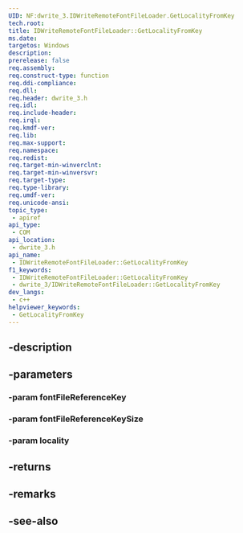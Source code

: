 ```yaml
---
UID: NF:dwrite_3.IDWriteRemoteFontFileLoader.GetLocalityFromKey
tech.root: 
title: IDWriteRemoteFontFileLoader::GetLocalityFromKey
ms.date: 
targetos: Windows
description: 
prerelease: false
req.assembly: 
req.construct-type: function
req.ddi-compliance: 
req.dll: 
req.header: dwrite_3.h
req.idl: 
req.include-header: 
req.irql: 
req.kmdf-ver: 
req.lib: 
req.max-support: 
req.namespace: 
req.redist: 
req.target-min-winverclnt: 
req.target-min-winversvr: 
req.target-type: 
req.type-library: 
req.umdf-ver: 
req.unicode-ansi: 
topic_type:
 - apiref
api_type:
 - COM
api_location:
 - dwrite_3.h
api_name:
 - IDWriteRemoteFontFileLoader::GetLocalityFromKey
f1_keywords:
 - IDWriteRemoteFontFileLoader::GetLocalityFromKey
 - dwrite_3/IDWriteRemoteFontFileLoader::GetLocalityFromKey
dev_langs:
 - c++
helpviewer_keywords:
 - GetLocalityFromKey
---
```


## -description

## -parameters

### -param fontFileReferenceKey

### -param fontFileReferenceKeySize

### -param locality

## -returns

## -remarks

## -see-also

